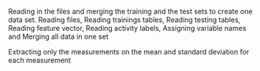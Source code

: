 Reading in the files and merging the training and the test sets to create one data set.
Reading files, Reading trainings tables, Reading testing tables, Reading feature vector, Reading activity labels,
Assigning variable names and Merging all data in one set

Extracting only the measurements on the mean and standard deviation for each measurement
